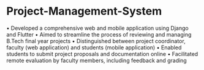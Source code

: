 # Project-Management-System

• Developed a comprehensive web and mobile application using Django and Flutter
• Aimed to streamline the process of reviewing and managing B.Tech final year projects
• Distinguished between project coordinator, faculty (web application) and students (mobile application)
• Enabled students to submit project proposals and documentation online
• Facilitated remote evaluation by faculty members, including feedback and grading
